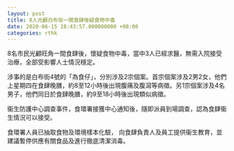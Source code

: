 ```yaml
---
layout: post
title: 8人光顧白布街一間食肆後疑食物中毒
date: 2020-06-15 18:43:57.000000000 +08:00
categories: rthk
---
```


8名市民光顧旺角一間食肆後，懷疑食物中毒，當中3人已經求醫，無需入院接受治療，全部受影響人士情況穩定。

涉事的是白布街4號的「為食仔」，分別涉及2宗個案。首宗個案涉及2男2女，他們上星期四在食肆晚膳，約8至12小時後出現腹痛及腹瀉等病徵。另1宗個案涉及4名男子，他們同日於食肆晚膳，約9至18小時後出現類似病徵。
 
衞生防護中心調查事件，食環署接獲中心通知後，隨即派員到場調查，認為食肆衞生情況可以接受。

食環署人員已抽取食物及環境樣本化驗， 向食肆負責人及員工提供衞生教育，並建議暫停供應有關食品及進行徹底清潔消毒。
